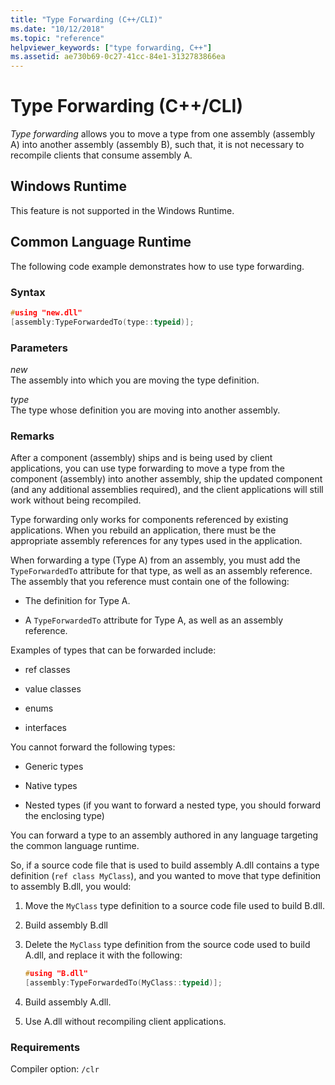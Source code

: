 ```yaml
---
title: "Type Forwarding (C++/CLI)"
ms.date: "10/12/2018"
ms.topic: "reference"
helpviewer_keywords: ["type forwarding, C++"]
ms.assetid: ae730b69-0c27-41cc-84e1-3132783866ea
---
```

# Type Forwarding (C++/CLI)

*Type forwarding* allows you to move a type from one assembly (assembly A) into another assembly (assembly B), such that, it is not necessary to recompile clients that consume assembly A.

## Windows Runtime

This feature is not supported in the Windows Runtime.

## Common Language Runtime

The following code example demonstrates how to use type forwarding.

### Syntax

```cpp
#using "new.dll"
[assembly:TypeForwardedTo(type::typeid)];
```

### Parameters

*new*<br/>
The assembly into which you are moving the type definition.

*type*<br/>
The type whose definition you are moving into another assembly.

### Remarks

After a component (assembly) ships and is being used by client applications, you can use type forwarding to move a type from the component (assembly) into another assembly, ship the updated component (and any additional assemblies required), and the client applications will still work without being recompiled.

Type forwarding only works for components referenced by existing applications. When you rebuild an application, there must be the appropriate assembly references for any types used in the application.

When forwarding a type (Type A) from an assembly, you must add the `TypeForwardedTo` attribute for that type, as well as an assembly reference. The assembly that you reference must contain one of the following:

- The definition for Type A.

- A `TypeForwardedTo` attribute for Type A, as well as an assembly reference.

Examples of types that can be forwarded include:

- ref classes

- value classes

- enums

- interfaces

You cannot forward the following types:

- Generic types

- Native types

- Nested types (if you want to forward a nested type, you should forward the enclosing type)

You can forward a type to an assembly authored in any language targeting the common language runtime.

So, if a source code file that is used to build assembly A.dll contains a type definition (`ref class MyClass`), and you wanted to move that type definition to assembly B.dll, you would:

1. Move the `MyClass` type definition to a source code file used to build B.dll.

2. Build assembly B.dll

3. Delete the `MyClass` type definition from the source code used to build A.dll, and replace it with the following:

    ```cpp
    #using "B.dll"
    [assembly:TypeForwardedTo(MyClass::typeid)];
    ```

4. Build assembly A.dll.

5. Use A.dll without recompiling client applications.

### Requirements

Compiler option: `/clr`